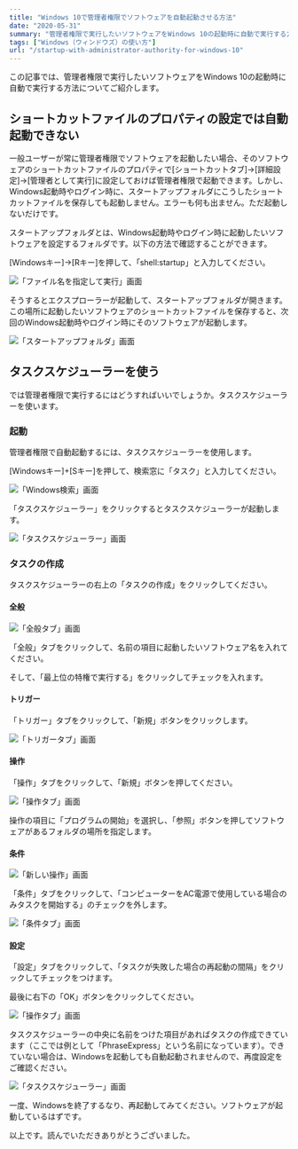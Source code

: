```yaml
---
title: "Windows 10で管理者権限でソフトウェアを自動起動させる方法"
date: "2020-05-31"
summary: "管理者権限で実行したいソフトウェアをWindows 10の起動時に自動で実行する方法についてご紹介します。"
tags: ["Windows（ウィンドウズ）の使い方"]
url: "/startup-with-administrator-authority-for-windows-10"
---
```


この記事では、管理者権限で実行したいソフトウェアをWindows 10の起動時に自動で実行する方法についてご紹介します。

## ショートカットファイルのプロパティの設定では自動起動できない

一般ユーザーが常に管理者権限でソフトウェアを起動したい場合、そのソフトウェアのショートカットファイルのプロパティで[ショートカットタブ]→[詳細設定]→[管理者として実行]に設定しておけば管理者権限で起動できます。しかし、Windows起動時やログイン時に、スタートアップフォルダにこうしたショートカットファイルを保存しても起動しません。エラーも何も出ません。ただ起動しないだけです。

スタートアップフォルダとは、Windows起動時やログイン時に起動したいソフトウェアを設定するフォルダです。以下の方法で確認することができます。

[Windowsキー]→[Rキー]を押して、「shell:startup」と入力してください。

![「ファイル名を指定して実行」画面](2020-05-31-screenshot-00001.png)

そうするとエクスプローラーが起動して、スタートアップフォルダが開きます。この場所に起動したいソフトウェアのショートカットファイルを保存すると、次回のWindows起動時やログイン時にそのソフトウェアが起動します。

![「スタートアップフォルダ」画面](2020-05-31-screenshot-00002.png)

## タスクスケジューラーを使う

では管理者権限で実行するにはどうすればいいでしょうか。タスクスケジューラーを使います。

### 起動

管理者権限で自動起動するには、タスクスケジューラーを使用します。

[Windowsキー]+[Sキー]を押して、検索窓に「タスク」と入力してください。

![「Windows検索」画面](2020-05-31-screenshot-00003.png)

「タスクスケジューラー」をクリックするとタスクスケジューラーが起動します。

![「タスクスケジューラー」画面](2020-05-31-screenshot-00004.png)

### タスクの作成

タスクスケジューラーの右上の「タスクの作成」をクリックしてください。

#### 全般

![「全般タブ」画面](2020-05-31-screenshot-00005.png)

「全般」タブをクリックして、名前の項目に起動したいソフトウェア名を入れてください。

そして、「最上位の特権で実行する」をクリックしてチェックを入れます。

#### トリガー

「トリガー」タブをクリックして、「新規」ボタンをクリックします。

![「トリガータブ」画面](2020-05-31-screenshot-00006.png)

#### 操作

「操作」タブをクリックして、「新規」ボタンを押してください。

![「操作タブ」画面](2020-05-31-screenshot-00007.png)

操作の項目に「プログラムの開始」を選択し、「参照」ボタンを押してソフトウェアがあるフォルダの場所を指定します。

#### 条件

![「新しい操作」画面](2020-05-31-screenshot-00008.png)

「条件」タブをクリックして、「コンピューターをAC電源で使用している場合のみタスクを開始する」のチェックを外します。

![「条件タブ」画面](2020-05-31-screenshot-00009.png)

#### 設定

「設定」タブをクリックして、「タスクが失敗した場合の再起動の間隔」をクリックしてチェックをつけます。

最後に右下の「OK」ボタンをクリックしてください。

![「操作タブ」画面](2020-05-31-screenshot-00010.png)

タスクスケジューラーの中央に名前をつけた項目があればタスクの作成できています（ここでは例として「PhraseExpress」という名前になっています）。できていない場合は、Windowsを起動しても自動起動されませんので、再度設定をご確認ください。

![「タスクスケジューラー」画面](2020-05-31-screenshot-00011.png)

一度、Windowsを終了するなり、再起動してみてください。ソフトウェアが起動しているはずです。

以上です。読んでいただきありがとうございました。
